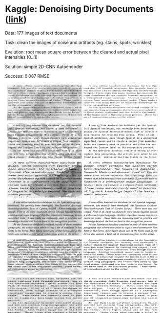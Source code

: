 # Kaggle: Denoising Dirty Documents ([link](https://www.kaggle.com/c/denoising-dirty-documents/overview))

Data: 177 images of text documents 

Task: clean the images of noise and artifacts (eg. stains, spots, wrinkles)

Evalution: root mean square error between the cleaned and actual pixel intensities (0...1)

Solution: simple 2D-CNN Autoencoder

Success: 0.087 RMSE

![](predictions.png)
